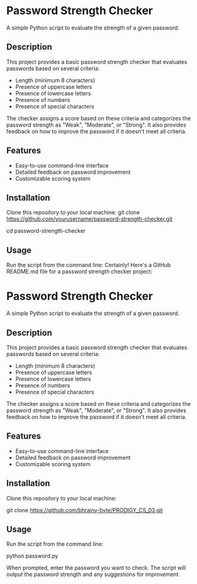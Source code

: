 # Password Strength Checker

A simple Python script to evaluate the strength of a given password.

## Description

This project provides a basic password strength checker that evaluates passwords based on several criteria:

- Length (minimum 8 characters)
- Presence of uppercase letters
- Presence of lowercase letters
- Presence of numbers
- Presence of special characters

The checker assigns a score based on these criteria and categorizes the password strength as "Weak", "Moderate", or "Strong". It also provides feedback on how to improve the password if it doesn't meet all criteria.

## Features

- Easy-to-use command-line interface
- Detailed feedback on password improvement
- Customizable scoring system

## Installation

Clone this repository to your local machine:
git clone https://github.com/yourusername/password-strength-checker.git 

cd password-strength-checker

## Usage

Run the script from the command line:
Certainly! Here's a GitHub README.md file for a password strength checker project:

# Password Strength Checker

A simple Python script to evaluate the strength of a given password.

## Description

This project provides a basic password strength checker that evaluates passwords based on several criteria:

- Length (minimum 8 characters)
- Presence of uppercase letters
- Presence of lowercase letters
- Presence of numbers
- Presence of special characters

The checker assigns a score based on these criteria and categorizes the password strength as "Weak", "Moderate", or "Strong". It also provides feedback on how to improve the password if it doesn't meet all criteria.

## Features

- Easy-to-use command-line interface
- Detailed feedback on password improvement
- Customizable scoring system

## Installation

Clone this repository to your local machine:

git clone https://github.com/bhrainy-byte/PRODIGY_CS_03.git


## Usage

Run the script from the command line:

python password.py

When prompted, enter the password you want to check. The script will output the password strength and any suggestions for improvement.







